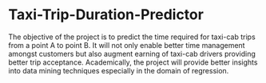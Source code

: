 # Taxi-Trip-Duration-Predictor
The objective of the project is to predict the time required for taxi-cab trips from a point A to point B. It will not only enable better time management amongst customers but also augment earning of taxi-cab drivers providing better trip acceptance. Academically, the project will provide better insights into data mining techniques especially in the domain of regression. 
